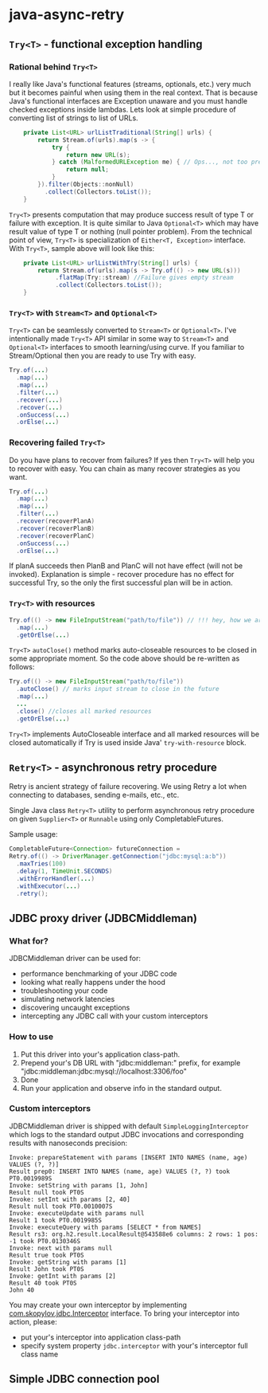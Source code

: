 # java-async-retry

## `Try<T>` - functional exception handling

### Rational behind `Try<T>`

I really like Java's functional features (streams, optionals, etc.) very much but it becomes painful 
when using them in the real context. That is because Java's functional interfaces are Exception unaware
and you must handle checked exceptions inside lambdas.
Lets look at simple procedure of converting list of strings to list of URLs.

```java
    private List<URL> urlListTraditional(String[] urls) {
        return Stream.of(urls).map(s -> {
            try {
                return new URL(s);
            } catch (MalformedURLException me) { // Ops..., not too pretty
                return null;
            }
        }).filter(Objects::nonNull)
          .collect(Collectors.toList());
    }
```

`Try<T>` presents computation that may produce success result of type T or failure with exception. It is quite similar to Java `Optional<T>` which may have result value of type T or nothing (null pointer problem). From the technical point of view, `Try<T>` is specialization of `Either<T, Exception>` interface. With `Try<T>`, sample above will look like this:

```java
    private List<URL> urlListWithTry(String[] urls) {
        return Stream.of(urls).map(s -> Try.of(() -> new URL(s)))
             .flatMap(Try::stream) //Failure gives empty stream
             .collect(Collectors.toList());
    }
```
### `Try<T>` with `Stream<T>` and `Optional<T>`

`Try<T>` can be seamlessly converted to `Stream<T>` or `Optional<T>`.
I've intentionally made `Try<T>` API similar in some way to `Stream<T>` and `Optional<T>` interfaces to smooth learning/using curve. If you familiar to Stream/Optional then you are ready to use Try with easy.

```java
Try.of(...)
  .map(...)
  .map(...)
  .filter(...)
  .recover(...)
  .recover(...)
  .onSuccess(...)
  .orElse(...)
```

### Recovering failed `Try<T>`

Do you have plans to recover from failures? If yes then `Try<T>` will help you to recover with easy.
You can chain as many recover strategies as you want.

```java
Try.of(...)
  .map(...)
  .map(...)
  .filter(...)
  .recover(recoverPlanA)
  .recover(recoverPlanB)
  .recover(recoverPlanC)
  .onSuccess(...)
  .orElse(...)
```

If planA succeeds then PlanB and PlanC will not have effect (will not be invoked). Explanation is 
simple - recover procedure has no effect for successful Try, so the only the first successful
plan will be in action.

### `Try<T>` with resources

```java
Try.of(() -> new FileInputStream("path/to/file")) // !!! hey, how we are going close this input stream?
  .map(...)
  .getOrElse(...)
```

`Try<T>` `autoClose()` method marks auto-closeable resources to be closed in some appropriate moment. So the code above should be re-written as follows:

```java
Try.of(() -> new FileInputStream("path/to/file"))
  .autoClose() // marks input stream to close in the future
  .map(...)
  ...
  .close() //closes all marked resources
  .getOrElse(...)
```

`Try<T>` implements AutoCloseable interface and all marked resources will be closed automatically if Try is used inside Java' `try-with-resource` block.

## `Retry<T>` - asynchronous retry procedure

Retry is ancient strategy of failure recovering. We using Retry a lot when connecting to databases, sending e-mails, etc., etc.

Single Java class `Retry<T>` utility to perform asynchronous retry procedure on given `Supplier<T>` or `Runnable` using only CompletableFutures.

Sample usage:

```java
CompletableFuture<Connection> futureConnection = 
Retry.of(() -> DriverManager.getConnection("jdbc:mysql:a:b"))
  .maxTries(100)
  .delay(1, TimeUnit.SECONDS)
  .withErrorHandler(...)
  .withExecutor(...)
  .retry();
```

## JDBC proxy driver (JDBCMiddleman)

### What for?

JDBCMiddleman driver can be used for:

- performance benchmarking of your JDBC code
- looking what really happens under the hood
- troubleshooting your code
- simulating network latencies
- discovering uncaught exceptions
- intercepting any JDBC call with your custom interceptors

### How to use

1. Put this driver into your's application class-path.
2. Prepend your's DB URL with "jdbc:middleman:" prefix, for example "jdbc:middleman:jdbc:mysql://localhost:3306/foo"
3. Done
4. Run your application and observe info in the standard output.

### Custom interceptors

JDBCMiddleman driver is shipped with default `SimpleLoggingInterceptor` which logs to the standard output JDBC invocations and corresponding results with nanoseconds precision:

```
Invoke: prepareStatement with params [INSERT INTO NAMES (name, age) VALUES (?, ?)]
Result prep0: INSERT INTO NAMES (name, age) VALUES (?, ?) took PT0.0019989S
Invoke: setString with params [1, John]
Result null took PT0S
Invoke: setInt with params [2, 40]
Result null took PT0.0010007S
Invoke: executeUpdate with params null
Result 1 took PT0.0019985S
Invoke: executeQuery with params [SELECT * from NAMES]
Result rs3: org.h2.result.LocalResult@543588e6 columns: 2 rows: 1 pos: -1 took PT0.0130346S
Invoke: next with params null
Result true took PT0S
Invoke: getString with params [1]
Result John took PT0S
Invoke: getInt with params [2]
Result 40 took PT0S
John 40
```

You may create your own interceptor by implementing 
[com.skopylov.jdbc.Interceptor](jdbc/src/main/java/com/skopylov/jdbc/Interceptor.java) interface.
To bring your interceptor into action, please:

- put your's interceptor into application class-path 
- specify system property `jdbc.interceptor` with your's interceptor full class name


## Simple JDBC connection pool

  

